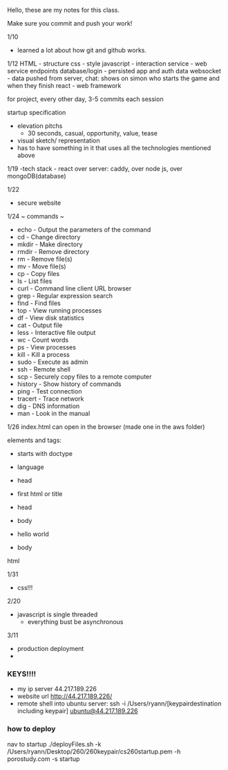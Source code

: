 Hello, these are my notes for this class.

Make sure you commit and push your work!

1/10
- learned a lot about how git and github works. 

1/12
HTML - structure
css - style
javascript - interaction
service - web service endpoints
database/login - persisted app and auth data
websocket - data pushed from server, chat: shows on simon who starts the game and when they finish
react - web framework


for project, every other day, 3-5 commits each session

startup specification
- elevation pitchs
    - 30 seconds, casual, opportunity, value, tease
- visual sketch/ representation
- has to have something in it that uses all the technologies mentioned above

1/19
-tech stack
    - react over server: caddy, over node js, over mongoDB(database)

1/22
- secure website

1/24
~ commands ~
- echo - Output the parameters of the command
- cd - Change directory
- mkdir - Make directory
- rmdir - Remove directory
- rm - Remove file(s)
- mv - Move file(s)
- cp - Copy files
- ls - List files
- curl - Command line client URL browser
- grep - Regular expression search
- find - Find files
- top - View running processes
- df - View disk statistics
- cat - Output file
- less - Interactive file output
- wc - Count words
- ps - View processes
- kill - Kill a process
- sudo - Execute as admin
- ssh - Remote shell
- scp - Securely copy files to a remote computer
- history - Show history of commands
- ping - Test connection
- tracert - Trace network
- dig - DNS information
- man - Look in the manual


1/26
index.html can open in the browser (made one in the aws folder)

elements and tags:
-  starts with doctype
- language
- head
- first html or title
- head

- body 
- hello world
- body

html

1/31
- css!!!


2/20
- javascript is single threaded
    - everything bust be asynchronous
 
3/11
- production deployment
- 








### KEYS!!!!
- my ip server 44.217.189.226
- website url http://44.217.189.226/
- remote shell into ubuntu server: ssh -i /Users/ryann/[keypairdestination including keypair] ubuntu@44.217.189.226

### how to deploy
nav to startup 
./deployFiles.sh -k /Users/ryann/Desktop/260/260keypair/cs260startup.pem -h porostudy.com -s startup
